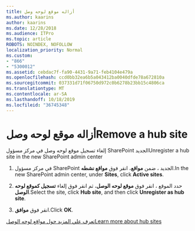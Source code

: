```yaml
---
title: أزاله موقع لوحه وصل
ms.author: kaarins
author: kaarins
ms.date: 12/28/2018
ms.audience: ITPro
ms.topic: article
ROBOTS: NOINDEX, NOFOLLOW
localization_priority: Normal
ms.custom:
- "866"
- "5300012"
ms.assetid: cebdac7f-fa90-4431-9a71-feb4104e479a
ms.openlocfilehash: ccd0bb32ea6b5a043412ba0040dfde78a672810a
ms.sourcegitcommit: 037331d71f06750d972c0b6278b23bb15c4806ca
ms.translationtype: MT
ms.contentlocale: ar-SA
ms.lasthandoff: 10/18/2019
ms.locfileid: "36745348"
---
```

# <a name="remove-a-hub-site"></a><span data-ttu-id="1f375-102">أزاله موقع لوحه وصل</span><span class="sxs-lookup"><span data-stu-id="1f375-102">Remove a hub site</span></span>

<span data-ttu-id="1f375-103">إلغاء تسجيل موقع لوحه وصل في مركز مسؤول SharePoint الجديد</span><span class="sxs-lookup"><span data-stu-id="1f375-103">Unregister a hub site in the new SharePoint admin center</span></span>
  
1. <span data-ttu-id="1f375-104">في مركز مسؤول SharePoint الجديد ، ضمن **مواقع**، انقر فوق **مواقع نشطه**.</span><span class="sxs-lookup"><span data-stu-id="1f375-104">In the new SharePoint admin center, under **Sites**, click **Active sites**.</span></span>

2. <span data-ttu-id="1f375-105">حدد الموقع ، انقر فوق **موقع لوحه الوصل**، ثم انقر فوق إلغاء **تسجيل كموقع لوحه الوصل**.</span><span class="sxs-lookup"><span data-stu-id="1f375-105">Select the site, click **Hub site**, and then click **Unregister as hub site**.</span></span>

3. <span data-ttu-id="1f375-106">انقر فوق **موافق**.</span><span class="sxs-lookup"><span data-stu-id="1f375-106">Click **OK**.</span></span>

[<span data-ttu-id="1f375-107">تعرف علي المزيد حول مواقع لوحه الوصل</span><span class="sxs-lookup"><span data-stu-id="1f375-107">Learn more about hub sites</span></span>](https://support.office.com/article/what-is-a-sharepoint-hub-site-fe26ae84-14b7-45b6-a6d1-948b3966427f)
  
